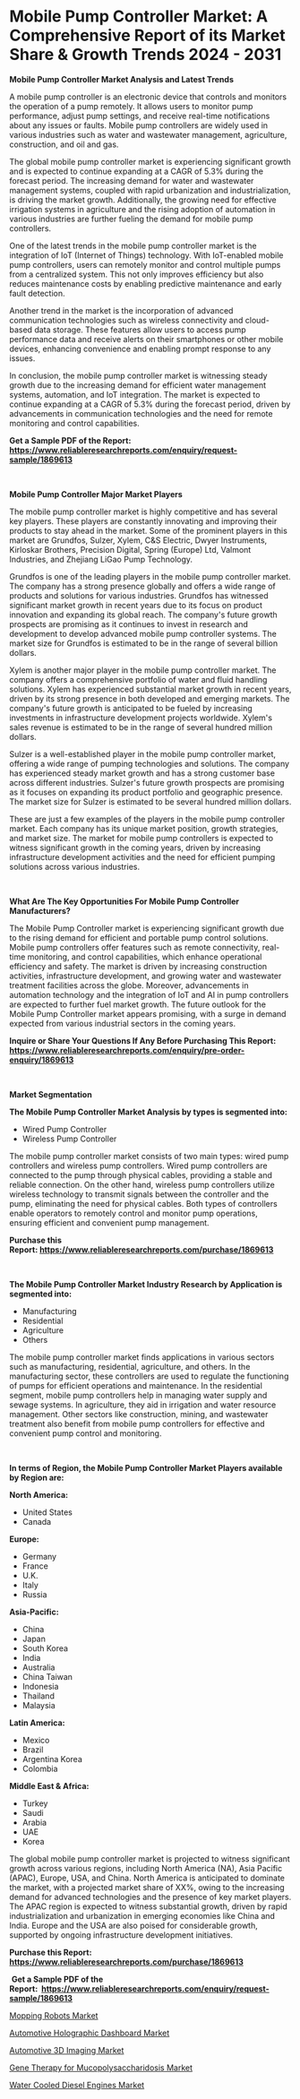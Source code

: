 <p><h1>Mobile Pump Controller Market: A Comprehensive Report of its Market Share & Growth Trends 2024 - 2031</h1></p><p><strong>Mobile Pump Controller Market Analysis and Latest Trends</strong></p>
<p><p>A mobile pump controller is an electronic device that controls and monitors the operation of a pump remotely. It allows users to monitor pump performance, adjust pump settings, and receive real-time notifications about any issues or faults. Mobile pump controllers are widely used in various industries such as water and wastewater management, agriculture, construction, and oil and gas.</p><p>The global mobile pump controller market is experiencing significant growth and is expected to continue expanding at a CAGR of 5.3% during the forecast period. The increasing demand for water and wastewater management systems, coupled with rapid urbanization and industrialization, is driving the market growth. Additionally, the growing need for effective irrigation systems in agriculture and the rising adoption of automation in various industries are further fueling the demand for mobile pump controllers.</p><p>One of the latest trends in the mobile pump controller market is the integration of IoT (Internet of Things) technology. With IoT-enabled mobile pump controllers, users can remotely monitor and control multiple pumps from a centralized system. This not only improves efficiency but also reduces maintenance costs by enabling predictive maintenance and early fault detection.</p><p>Another trend in the market is the incorporation of advanced communication technologies such as wireless connectivity and cloud-based data storage. These features allow users to access pump performance data and receive alerts on their smartphones or other mobile devices, enhancing convenience and enabling prompt response to any issues.</p><p>In conclusion, the mobile pump controller market is witnessing steady growth due to the increasing demand for efficient water management systems, automation, and IoT integration. The market is expected to continue expanding at a CAGR of 5.3% during the forecast period, driven by advancements in communication technologies and the need for remote monitoring and control capabilities.</p></p>
<p><strong>Get a Sample PDF of the Report:&nbsp; <a href="https://www.reliableresearchreports.com/enquiry/request-sample/1869613">https://www.reliableresearchreports.com/enquiry/request-sample/1869613</a></strong></p>
<p>&nbsp;</p>
<p><strong>Mobile Pump Controller Major Market Players</strong></p>
<p><p>The mobile pump controller market is highly competitive and has several key players. These players are constantly innovating and improving their products to stay ahead in the market. Some of the prominent players in this market are Grundfos, Sulzer, Xylem, C&S Electric, Dwyer Instruments, Kirloskar Brothers, Precision Digital, Spring (Europe) Ltd, Valmont Industries, and Zhejiang LiGao Pump Technology.</p><p>Grundfos is one of the leading players in the mobile pump controller market. The company has a strong presence globally and offers a wide range of products and solutions for various industries. Grundfos has witnessed significant market growth in recent years due to its focus on product innovation and expanding its global reach. The company's future growth prospects are promising as it continues to invest in research and development to develop advanced mobile pump controller systems. The market size for Grundfos is estimated to be in the range of several billion dollars.</p><p>Xylem is another major player in the mobile pump controller market. The company offers a comprehensive portfolio of water and fluid handling solutions. Xylem has experienced substantial market growth in recent years, driven by its strong presence in both developed and emerging markets. The company's future growth is anticipated to be fueled by increasing investments in infrastructure development projects worldwide. Xylem's sales revenue is estimated to be in the range of several hundred million dollars.</p><p>Sulzer is a well-established player in the mobile pump controller market, offering a wide range of pumping technologies and solutions. The company has experienced steady market growth and has a strong customer base across different industries. Sulzer's future growth prospects are promising as it focuses on expanding its product portfolio and geographic presence. The market size for Sulzer is estimated to be several hundred million dollars.</p><p>These are just a few examples of the players in the mobile pump controller market. Each company has its unique market position, growth strategies, and market size. The market for mobile pump controllers is expected to witness significant growth in the coming years, driven by increasing infrastructure development activities and the need for efficient pumping solutions across various industries.</p></p>
<p>&nbsp;</p>
<p><strong>What Are The Key Opportunities For Mobile Pump Controller Manufacturers?</strong></p>
<p><p>The Mobile Pump Controller market is experiencing significant growth due to the rising demand for efficient and portable pump control solutions. Mobile pump controllers offer features such as remote connectivity, real-time monitoring, and control capabilities, which enhance operational efficiency and safety. The market is driven by increasing construction activities, infrastructure development, and growing water and wastewater treatment facilities across the globe. Moreover, advancements in automation technology and the integration of IoT and AI in pump controllers are expected to further fuel market growth. The future outlook for the Mobile Pump Controller market appears promising, with a surge in demand expected from various industrial sectors in the coming years.</p></p>
<p><strong>Inquire or Share Your Questions If Any Before Purchasing This Report: <a href="https://www.reliableresearchreports.com/enquiry/pre-order-enquiry/1869613">https://www.reliableresearchreports.com/enquiry/pre-order-enquiry/1869613</a></strong></p>
<p>&nbsp;</p>
<p><strong>Market Segmentation</strong></p>
<p><strong>The Mobile Pump Controller Market Analysis by types is segmented into:</strong></p>
<p><ul><li>Wired Pump Controller</li><li>Wireless Pump Controller</li></ul></p>
<p><p>The mobile pump controller market consists of two main types: wired pump controllers and wireless pump controllers. Wired pump controllers are connected to the pump through physical cables, providing a stable and reliable connection. On the other hand, wireless pump controllers utilize wireless technology to transmit signals between the controller and the pump, eliminating the need for physical cables. Both types of controllers enable operators to remotely control and monitor pump operations, ensuring efficient and convenient pump management.</p></p>
<p><strong>Purchase this Report:&nbsp;<a href="https://www.reliableresearchreports.com/purchase/1869613">https://www.reliableresearchreports.com/purchase/1869613</a></strong></p>
<p>&nbsp;</p>
<p><strong>The Mobile Pump Controller Market Industry Research by Application is segmented into:</strong></p>
<p><ul><li>Manufacturing</li><li>Residential</li><li>Agriculture</li><li>Others</li></ul></p>
<p><p>The mobile pump controller market finds applications in various sectors such as manufacturing, residential, agriculture, and others. In the manufacturing sector, these controllers are used to regulate the functioning of pumps for efficient operations and maintenance. In the residential segment, mobile pump controllers help in managing water supply and sewage systems. In agriculture, they aid in irrigation and water resource management. Other sectors like construction, mining, and wastewater treatment also benefit from mobile pump controllers for effective and convenient pump control and monitoring.</p></p>
<p>&nbsp;</p>
<p><strong>In terms of Region, the Mobile Pump Controller Market Players available by Region are:</strong></p>
<p>
    <p> <strong> North America: </strong>
        <ul>
            <li>United States</li>
            <li>Canada</li>
        </ul>
        </p> 
    <p> <strong> Europe: </strong>
        <ul>
            <li>Germany</li>
            <li>France</li>
            <li>U.K.</li>
            <li>Italy</li>
            <li>Russia</li>
        </ul>
        </p> 
    <p> <strong> Asia-Pacific: </strong>
        <ul>
            <li>China</li>
            <li>Japan</li>
            <li>South Korea</li>
            <li>India</li>
            <li>Australia</li>
            <li>China Taiwan</li>
            <li>Indonesia</li>
            <li>Thailand</li>
            <li>Malaysia</li>
        </ul>
        </p> 
    <p> <strong> Latin America: </strong>
        <ul>
            <li>Mexico</li>
            <li>Brazil</li>
            <li>Argentina Korea</li>
            <li>Colombia</li>
        </ul>
        </p> 
    <p> <strong> Middle East & Africa: </strong>
        <ul>
            <li>Turkey</li>
            <li>Saudi</li>
            <li>Arabia</li>
            <li>UAE</li>
            <li>Korea</li>
        </ul>
    </p>
    </p>
<p><p>The global mobile pump controller market is projected to witness significant growth across various regions, including North America (NA), Asia Pacific (APAC), Europe, USA, and China. North America is anticipated to dominate the market, with a projected market share of XX%, owing to the increasing demand for advanced technologies and the presence of key market players. The APAC region is expected to witness substantial growth, driven by rapid industrialization and urbanization in emerging economies like China and India. Europe and the USA are also poised for considerable growth, supported by ongoing infrastructure development initiatives.</p></p>
<p><strong>Purchase this Report: <a href="https://www.reliableresearchreports.com/purchase/1869613">https://www.reliableresearchreports.com/purchase/1869613</a></strong></p>
<p>&nbsp;<strong>Get a Sample PDF of the Report:&nbsp;&nbsp;<a href="https://www.reliableresearchreports.com/enquiry/request-sample/1869613">https://www.reliableresearchreports.com/enquiry/request-sample/1869613</a></strong></p>
<p><strong></strong></p>
<p><p><a href="https://github.com/nathandecarvalho/Market-Research-Report-List-1/blob/main/mopping-robots-market.md">Mopping Robots Market</a></p><p><a href="https://medium.com/@isidrowolff1966/automotive-holographic-dashboard-market-insights-into-market-cagr-market-trends-and-growth-e3b48791de1e">Automotive Holographic Dashboard Market</a></p><p><a href="https://medium.com/@isidrowolff1966/automotive-3d-imaging-market-size-cagr-trends-2024-2030-d687612ca667">Automotive 3D Imaging Market</a></p><p><a href="https://medium.com/@v25590012/gene-therapy-for-mucopolysaccharidosis-market-outlook-industry-overview-and-forecast-2023-to-6395e5657ad6">Gene Therapy for Mucopolysaccharidosis Market</a></p><p><a href="https://github.com/mauripalmi/Market-Research-Report-List-1/blob/main/water-cooled-diesel-engines-market.md">Water Cooled Diesel Engines Market</a></p></p>